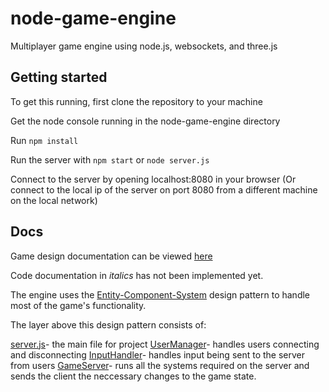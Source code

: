 # node-game-engine

Multiplayer game engine using node.js, websockets, and three.js

## Getting started

To get this running, first clone the repository to your machine

Get the node console running in the node-game-engine directory

Run `npm install`

Run the server with `npm start` or `node server.js`

Connect to the server by opening localhost:8080 in your browser
(Or connect to the local ip of the server on port 8080 from a different machine on the local network)

## Docs

Game design documentation can be viewed [here]()

Code documentation in *italics* has not been implemented yet.

The engine uses the [Entity-Component-System](Entity-Component-System.md) design pattern to handle most of the game's functionality.

The layer above this design pattern consists of:

[server.js](server.md)- the main file for project 
[UserManager](UserManager.md)- handles users connecting and disconnecting
[InputHandler](InputHandler.md)- handles input being sent to the server from users
[GameServer](GameServer.md)- runs all the systems required on the server and sends the client the neccessary changes to the game state.
